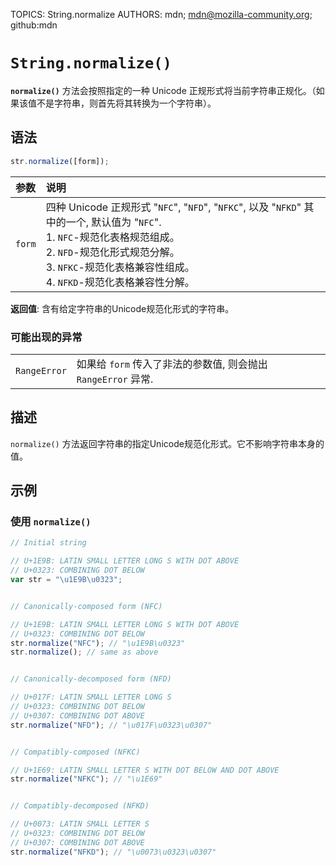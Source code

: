 TOPICS: String.normalize
AUTHORS: mdn; mdn@mozilla-community.org; github:mdn

# `String.normalize()`

**`normalize()`** 方法会按照指定的一种 Unicode 正规形式将当前字符串正规化。（如果该值不是字符串，则首先将其转换为一个字符串）。

## 语法

```javascript
str.normalize([form]);
```

| 参数 | 说明 |
| :-- | :-- |
| `form` | 四种 Unicode 正规形式 "`NFC`", "`NFD`", "`NFKC`", 以及 "`NFKD`" 其中的一个, 默认值为 "`NFC`". <br>1. `NFC`-规范化表格规范组成。<br>2. `NFD`-规范化形式规范分解。<br>3. `NFKC`-规范化表格兼容性组成。<br>4. `NFKD`-规范化表格兼容性分解。|

**返回值**: 含有给定字符串的Unicode规范化形式的字符串。

### 可能出现的异常

|  |  |
| :-- | :-- |
| `RangeError` | 如果给 `form` 传入了非法的参数值, 则会抛出 `RangeError` 异常.

## 描述

`normalize()` 方法返回字符串的指定Unicode规范化形式。它不影响字符串本身的值。

## 示例

### 使用 `normalize()`

```javascript
// Initial string

// U+1E9B: LATIN SMALL LETTER LONG S WITH DOT ABOVE
// U+0323: COMBINING DOT BELOW
var str = "\u1E9B\u0323";


// Canonically-composed form (NFC)

// U+1E9B: LATIN SMALL LETTER LONG S WITH DOT ABOVE
// U+0323: COMBINING DOT BELOW
str.normalize("NFC"); // "\u1E9B\u0323"
str.normalize(); // same as above


// Canonically-decomposed form (NFD)

// U+017F: LATIN SMALL LETTER LONG S
// U+0323: COMBINING DOT BELOW
// U+0307: COMBINING DOT ABOVE
str.normalize("NFD"); // "\u017F\u0323\u0307"


// Compatibly-composed (NFKC)

// U+1E69: LATIN SMALL LETTER S WITH DOT BELOW AND DOT ABOVE
str.normalize("NFKC"); // "\u1E69"


// Compatibly-decomposed (NFKD)

// U+0073: LATIN SMALL LETTER S
// U+0323: COMBINING DOT BELOW
// U+0307: COMBINING DOT ABOVE
str.normalize("NFKD"); // "\u0073\u0323\u0307"
```
